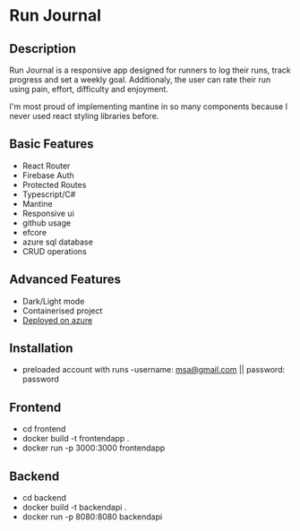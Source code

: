 # Run Journal

## Description

Run Journal is a responsive app designed for runners to log their runs, track progress and set a weekly goal. Additionaly, the user can
rate their run using pain, effort, difficulty and enjoyment.

I'm most proud of implementing mantine in so many components because I never used react styling libraries before.

## Basic Features

- React Router
- Firebase Auth
- Protected Routes
- Typescript/C#
- Mantine
- Responsive ui
- github usage
- efcore
- azure sql database
- CRUD operations

## Advanced Features

- Dark/Light mode
- Containerised project
- [Deployed on azure](https://frontendnew-acaqb7bqdne6hcha.eastus-01.azurewebsites.net/)


## Installation

- preloaded account with runs
  -username: msa@gmail.com || password: password

## Frontend

- cd frontend
- docker build -t frontendapp .
- docker run -p 3000:3000 frontendapp

## Backend

- cd backend
- docker build -t backendapi .
- docker run -p 8080:8080 backendapi

